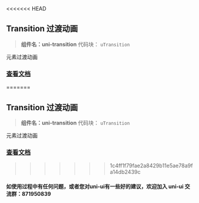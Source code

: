 <<<<<<< HEAD


## Transition 过渡动画
> **组件名：uni-transition**
> 代码块： `uTransition`


元素过渡动画

### [查看文档](https://uniapp.dcloud.io/component/uniui/uni-transition)
=======


## Transition 过渡动画
> **组件名：uni-transition**
> 代码块： `uTransition`


元素过渡动画

### [查看文档](https://uniapp.dcloud.io/component/uniui/uni-transition)
>>>>>>> 1c4ff1f79fae2a8429b11e5ae78a9fa14db2439c
#### 如使用过程中有任何问题，或者您对uni-ui有一些好的建议，欢迎加入 uni-ui 交流群：871950839 